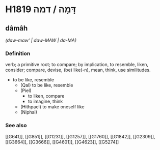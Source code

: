 # H1819 דָּמָה / דמה

## dâmâh

_(daw-maw' | daw-MAW | da-MA)_

### Definition

verb; a primitive root; to compare; by implication, to resemble, liken, consider; compare, devise, (be) like(-n), mean, think, use similitudes.

- to be like, resemble
    - (Qal) to be like, resemble
    - (Piel)
        - to liken, compare
        - to imagine, think
    - (Hithpael) to make oneself like
    - (Niphal)
### See also

[[G641]], [[G851]], [[G1231]], [[G1257]], [[G1760]], [[G1842]], [[G2309]], [[G3664]], [[G3666]], [[G4601]], [[G4623]], [[G5274]]

